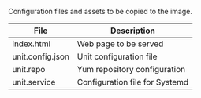 Configuration files and assets to be copied to the image.

| File             | Description                    |
|------------------|--------------------------------|
| index.html       | Web page to be served          |
| unit.config.json | Unit configuration file        |
| unit.repo        | Yum repository configuration   |
| unit.service     | Configuration file for Systemd |
